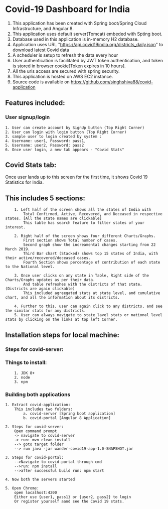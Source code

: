 # Covid-19 Dashboard for India

1. This application has been created with Spring boot/Spring Cloud Infrastructure, and Angular 8.
2. This application uses default server(Tomcat) embeded with Spting boot.
3. Database used in this application is in-memory H2 database.
4. Application uses URL "https://api.covid19india.org/districts_daily.json" to download latest Covid data
5. A scheduler is setup to refresh the data every hour
6. User authentication is facilitated by JWT token authentication, and token is stored in browser cookie[Token expires in 10 hours].
7. All the urls access are secured with spring security.
8. This application is hosted on AWS EC2 instance.
9. Source code is available on https://github.com/singhshiva88/covid-application

## Features included:
### User signup/login 
	1. User can create account by SignUp button (Top Right Corner)  
	2. User can login with login button (Top Right Corner)   
	3. sample user to login created by system :   
	4. Username: user1, Password: pass1,  
	5. Username: user2, Password: pass2  
	6. Once user login, a new tab appears - "Covid Stats"  

## Covid Stats tab:
Once user lands up to this screen for the first time, it shows Covid 19 Statistics for India. 

## This includes 5 sections:
	
		1. Left half of the screen shows all the states of India with 
			Total Confirmed, Active, Recovered, and Deceased in respective states. [All the state names are clickable]
			This table has search feature to filter states of your interest.
			
		2. Right half of the screen shows four different Charts/Graphs.
			First section shows Total number of cases.
			Second graph show the increamental changes starting from 22 March 2019.
			Third Bar chart (Stacked) shows top 15 states of India, with their active/recovered/deceased cases.
			Fourth Section shows percentage of contribution of each state to the National level.  
			
		3. Once user clicks on any state in Table, Right side of the Charts/Graphs updates as per their data.
			And table refreshes with the districts of that state. (Districts are again clickable)
			This included agreegated stats at state level, and cumulative chart, and all the information about its districts.
			
		4. Further to this, user can again click to any districts, and see the similar stats for any districts.
		5. User can always navigate to state lavel stats or national level stats by clicking on the links at top left Corner.
		
## Installation steps for local machine:
###   Steps for covid-server:
###     Things to install:
		1. JDK 8+
		2. node
		3. npm
###     Building both applications
	1. Extract covid-application:
		This includes two folders:
			a. covid-server [Spring boot application]
			b. covid-portal [Angular 8 Application]
	
	2. Steps for covid-server:
		Open command prompt 
		-> navigate to covid-server 
		-> run: mvn clean install
		--> goto target folder 
		--> run java -jar wander-covid19-app-1.0-SNAPSHOT.jar
	
	3. Steps for covid-portal:
		-->Navigate to covid-portal through cmd
		-->run: npm install
		-->after successful build run: npm start
	
	4. Now both the servers started
	
	5. Open Chrome:
		open localhost:4200
		Either use {user1, pass1} or {user2, pass2} to login 
		Or register yourself aand see the Covid 19 stats.

